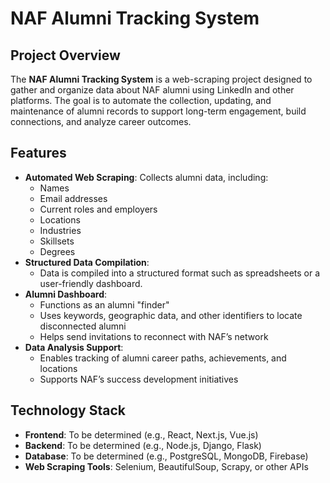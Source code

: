 # NAF Alumni Tracking System

## Project Overview
The **NAF Alumni Tracking System** is a web-scraping project designed to gather and organize data about NAF alumni using LinkedIn and other platforms. The goal is to automate the collection, updating, and maintenance of alumni records to support long-term engagement, build connections, and analyze career outcomes.

## Features
- **Automated Web Scraping**: Collects alumni data, including:
  - Names
  - Email addresses
  - Current roles and employers
  - Locations
  - Industries
  - Skillsets
  - Degrees
- **Structured Data Compilation**:
  - Data is compiled into a structured format such as spreadsheets or a user-friendly dashboard.
- **Alumni Dashboard**:
  - Functions as an alumni "finder"
  - Uses keywords, geographic data, and other identifiers to locate disconnected alumni
  - Helps send invitations to reconnect with NAF’s network
- **Data Analysis Support**:
  - Enables tracking of alumni career paths, achievements, and locations
  - Supports NAF’s success development initiatives

## Technology Stack
- **Frontend**: To be determined (e.g., React, Next.js, Vue.js)
- **Backend**: To be determined (e.g., Node.js, Django, Flask)
- **Database**: To be determined (e.g., PostgreSQL, MongoDB, Firebase)
- **Web Scraping Tools**: Selenium, BeautifulSoup, Scrapy, or other APIs

